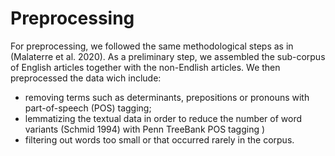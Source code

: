 # Preprocessing
For preprocessing, we followed the same methodological steps as in (Malaterre et al. 2020). As a preliminary step, we assembled the sub-corpus of English articles together with the non-Endlish articles. We then preprocessed the data wich include: 
- removing terms such as determinants, prepositions or pronouns with part-of-speech (POS) tagging;
- lemmatizing the textual data in order to reduce the number of word variants (Schmid 1994) with Penn TreeBank POS tagging )
- filtering out words too small or that occurred rarely in the corpus.
